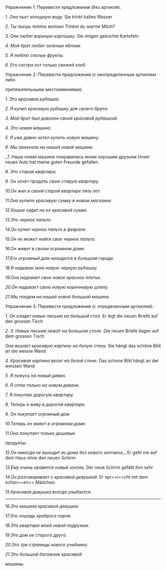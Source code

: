 Упражнение 1: Перевести предложения (без артикля).

_1. Она пьет холодную воду._
Sie trinkt kaltes Wasser

_2. Ты пьешь теплое молоко_
Trinkst du warme Milch?

_3. Они любят вареную картошку._
Sie mögen gekochte Kartofeln


_4. Мой брат любит зеленые яблоки._

_5. Я люблю спелые фрукты._

_6. Его сестра ест только свежий хлеб._

Упражнение 2: Перевести предложения (с неопределенным артиклем либо

притяжательными местоимениями).

_1. Это красивая рубашка._

_2. Я купил красивую рубашку для своего брата._

_3. Мой брат был доволен своей красивой рубашкой._

_4. Это новая машина._

_5. Я уже давно хотел купить новую машину._

_6. Мы приехали на нашей новой машине._

_7. Наша новая машина понравилась моим хорошим друзьям
Unser neues Auto hat meine guten Freunde gefallen.

_8. Это старая квартира._

_9. Он хочет продать свою старую квартиру._

_10.Он жил в своей старой квартире пять лет._

_11.Она купила красивую сумку в новом магазине._

_12.Кошка сидит на ее красивой сумке._

_13.Это черное пальто._

_14.Он купил черное пальто в феврале._

_15.Он не может найти свое черное пальто._

_16.Он живет в своем огромном доме._

_17.Его огромный дом находится в большом городе._

_18.Я надеваю мою новую черную рубашку._

_19.Она надевает свое новое красное платье._

_20.Он надевает свою новую коричневую шляпу._

_21.Мы поедем на нашей новой большой машине._

Упражнение 3: Перевести предложения (с определенным артиклем).

_1. Он кладет новые письма на большой стол._
Er legt die neuen Briefe auf den grossen Tisch 


_2. 3. Новые письма лежат на большом столе._
Die neuen Briefe liegen auf dem grossen Tisch  

_Она вешает красивую картину на белую стену._
Sie hängt das schöne Bild an die weisse Wand 

_4. Красивая картина весит на белой стене._
Das schone Bild hängt an der weissen Wand

_5. Я ложусь на новый диван._

_6. Я сплю только на новом диване._

_7. Я покупаю дорогую квартиру._

_8. Теперь я живу в дорогой квартире._

_9. Он покупает огромный дом._

_10.Теперь он живет в огромном доме._

_11.Она покупает только дешевые_

_продукты._

_12.Он никогда не выходит из дома без_ нового зонтикxа._
Er geht nie auf dem Haus ohne den neuen Schirm


_13.Ему очень нравится новый зонтик._
Der neue Schirm gefällt ihm sehr

_14.Он разговаривает с красивой девушкой._
Er spr==i==cht mit dem schön==en== Mädchen.



_15.Красивая девушка всегда улыбается._

____________________________________

_16.Это машина красивой девушки._

_17.Это лошадь храброго парня._

_18.Это квартира моей новой подружки._

_19.Это дом ее старого друга._

_20.Это три страницы нового учебника._

_21.Это большой багажник красивой_

_машины._